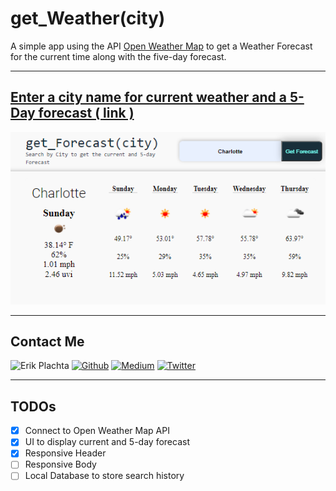 # get_Weather(city)

A simple app using the API [Open Weather Map](https://openweathermap.org/api) to get a Weather Forecast for the current time along with the five-day forecast.

---

## [Enter a city name for current weather and a 5-Day forecast ( link )](https://erikplachta.github.io/get_Weather_arg_City/)

[![Example](./assets/images/demo1.png)](https://erikplachta.github.io/get_Weather_arg_City/)

---
## Contact Me


![Erik Plachta](https://s.gravatar.com/avatar/cde2e5381aa5e6d8d0220c46edee8f88?s=30)
[![Github](https://img.shields.io/badge/-@erikplachta-000?style=flat&logo=Github&logoColor=white)](https://github.com/ErikPlachta)
[![Medium](https://img.shields.io/badge/-blog.erikplachta.com-000000?style=flat&labelColor=000000&logo=Medium&link=http://blog.erikplachta.com/)](http://blog.erikplachta.com/)
[![Twitter](https://img.shields.io/badge/-@erikplachta-1ca0f1?style=flat&labelColor=1ca0f1&logo=twitter&logoColor=white&link=https://twitter.com/erikplachta)](https://twitter.com/erikplachta)

---

## TODOs

- [x] Connect to Open Weather Map API
- [x] UI to display current and 5-day forecast
- [x] Responsive Header
- [ ] Responsive Body
- [ ] Local Database to store search history
